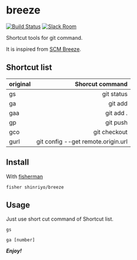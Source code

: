# breeze

[![Build Status][travis-badge]][travis-link]
[![Slack Room][slack-badge]][slack-link]

Shortcut tools for git command.

It is inspired from [SCM Breeze](https://github.com/scmbreeze/scm_breeze "SCM Breeze").

## Shortcut list

| original | Shorcut command |
|:-----------|------------:|
| gs | git status |
| ga | git add |
| gaa | git add . |
| gp | git push |
| gco | git checkout |
| gurl | git config --get remote.origin.url |

## Install

With [fisherman]

```
fisher shinriyo/breeze
```

## Usage

Just use short cut command of Shortcut list.

`gs`

`ga [number]`

[travis-link]: https://travis-ci.org/shinriyo/breeze
[travis-badge]: https://img.shields.io/travis/shinriyo/breeze.svg
[slack-link]: https://fisherman-wharf.herokuapp.com
[slack-badge]: https://fisherman-wharf.herokuapp.com/badge.svg
[fisherman]: https://github.com/fisherman/fisherman

***Enjoy!***
